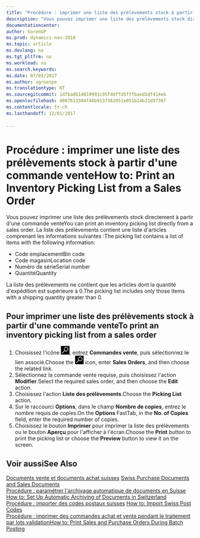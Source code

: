 ```yaml
---
title: "Procédure : imprimer une liste des prélèvements stock à partir d'une commande vente"
description: "Vous pouvez imprimer une liste des prélèvements stock directement à partir d'une commande vente"
documentationcenter: 
author: SorenGP
ms.prod: dynamics-nav-2018
ms.topic: article
ms.devlang: na
ms.tgt_pltfrm: na
ms.workload: na
ms.search.keywords: 
ms.date: 07/01/2017
ms.author: sgroespe
ms.translationtype: HT
ms.sourcegitcommit: 1dfba8b14019991c95f40ffd5f7fbaed5df414eb
ms.openlocfilehash: 4007613304f48b9137362051e051b14b21d5736f
ms.contentlocale: fr-ch
ms.lasthandoff: 12/01/2017

---
```

# <a name="how-to-print-an-inventory-picking-list-from-a-sales-order"></a><span data-ttu-id="871bf-103">Procédure : imprimer une liste des prélèvements stock à partir d'une commande vente</span><span class="sxs-lookup"><span data-stu-id="871bf-103">How to: Print an Inventory Picking List from a Sales Order</span></span>
<span data-ttu-id="871bf-104">Vous pouvez imprimer une liste des prélèvements stock directement à partir d'une commande vente</span><span class="sxs-lookup"><span data-stu-id="871bf-104">You can print an inventory picking list directly from a sales order.</span></span> <span data-ttu-id="871bf-105">La liste des prélèvements contient une liste d'articles comprenant les informations suivantes :</span><span class="sxs-lookup"><span data-stu-id="871bf-105">The picking list contains a list of items with the following information:</span></span>  

- <span data-ttu-id="871bf-106">Code emplacement</span><span class="sxs-lookup"><span data-stu-id="871bf-106">Bin code</span></span>  
- <span data-ttu-id="871bf-107">Code magasin</span><span class="sxs-lookup"><span data-stu-id="871bf-107">Location code</span></span>  
- <span data-ttu-id="871bf-108">Numéro de série</span><span class="sxs-lookup"><span data-stu-id="871bf-108">Serial number</span></span>  
- <span data-ttu-id="871bf-109">Quantité</span><span class="sxs-lookup"><span data-stu-id="871bf-109">Quantity</span></span>  

<span data-ttu-id="871bf-110">La liste des prélèvements ne contient que les articles dont la quantité d'expédition est supérieure à 0.</span><span class="sxs-lookup"><span data-stu-id="871bf-110">The picking list includes only those items with a shipping quantity greater than 0.</span></span>  

## <a name="to-print-an-inventory-picking-list-from-a-sales-order"></a><span data-ttu-id="871bf-111">Pour imprimer une liste des prélèvements stock à partir d'une commande vente</span><span class="sxs-lookup"><span data-stu-id="871bf-111">To print an inventory picking list from a sales order</span></span>  

1.  <span data-ttu-id="871bf-112">Choisissez l'icône ![Page ou état pour la recherche](../../media/ui-search/search_small.png "icône Page ou état pour la recherche"), entrez **Commandes vente**, puis sélectionnez le lien associé.</span><span class="sxs-lookup"><span data-stu-id="871bf-112">Choose the ![Search for Page or Report](../../media/ui-search/search_small.png "Search for Page or Report icon") icon, enter **Sales Orders**, and then choose the related link.</span></span>  
2.  <span data-ttu-id="871bf-113">Sélectionnez la commande vente requise, puis choisissez l'action **Modifier**.</span><span class="sxs-lookup"><span data-stu-id="871bf-113">Select the required sales order, and then choose the **Edit** action.</span></span>  
3.  <span data-ttu-id="871bf-114">Choisissez l'action **Liste des prélèvements**.</span><span class="sxs-lookup"><span data-stu-id="871bf-114">Choose the **Picking List** action.</span></span>  
4.  <span data-ttu-id="871bf-115">Sur le raccourci **Options**, dans le champ **Nombre de copies**, entrez le nombre requis de copies.</span><span class="sxs-lookup"><span data-stu-id="871bf-115">On the **Options** FastTab, in the **No. of Copies** field, enter the required number of copies.</span></span>  
5.  <span data-ttu-id="871bf-116">Choisissez le bouton **Imprimer** pour imprimer la liste des prélèvements ou le bouton **Aperçu** pour l'afficher à l'écran.</span><span class="sxs-lookup"><span data-stu-id="871bf-116">Choose the **Print** button to print the picking list or choose the **Preview** button to view it on the screen.</span></span>  

## <a name="see-also"></a><span data-ttu-id="871bf-117">Voir aussi</span><span class="sxs-lookup"><span data-stu-id="871bf-117">See Also</span></span>  
 <span data-ttu-id="871bf-118">[Documents vente et documents achat suisses](swiss-purchase-documents-and-sales-documents.md) </span><span class="sxs-lookup"><span data-stu-id="871bf-118">[Swiss Purchase Documents and Sales Documents](swiss-purchase-documents-and-sales-documents.md) </span></span>  
 <span data-ttu-id="871bf-119">[Procédure : paramétrer l'archivage automatique de documents en Suisse](how-to-set-up-automatic-archiving-of-documents-in-switzerland.md) </span><span class="sxs-lookup"><span data-stu-id="871bf-119">[How to: Set Up Automatic Archiving of Documents in Switzerland](how-to-set-up-automatic-archiving-of-documents-in-switzerland.md) </span></span>  
 <span data-ttu-id="871bf-120">[Procédure : importer des codes postaux suisses](how-to-import-swiss-post-codes.md) </span><span class="sxs-lookup"><span data-stu-id="871bf-120">[How to: Import Swiss Post Codes](how-to-import-swiss-post-codes.md) </span></span>  
 [<span data-ttu-id="871bf-121">Procédure : imprimer des commandes achat et vente pendant le traitement par lots validation</span><span class="sxs-lookup"><span data-stu-id="871bf-121">How to: Print Sales and Purchase Orders During Batch Posting</span></span>](how-to-print-sales-and-purchase-orders-during-batch-posting.md)

